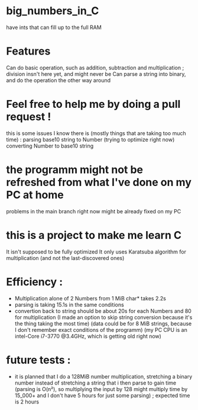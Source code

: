 # big_numbers_in_C
have ints that can fill up to the full RAM

# Features
Can do basic operation, such as addition, subtraction and multiplication ; division insn't here yet, and might never be
Can parse a string into binary, and do the operation the other way around

# Feel free to help me by doing a pull request !
this is some issues I know there is (mostly things that are taking too much time) :
parsing base10 string to Number (trying to optimize right now)
converting Number to base10 string

# the programm might not be refreshed from what I've done on my PC at home
problems in the main branch right now might be already fixed on my PC

# this is a project to make me learn C
It isn't supposed to be fully optimized
It only uses Karatsuba algorithm for multiplication (and not the last-discovered ones)

# Efficiency :
- Multiplication alone of 2 Numbers from 1 MiB char* takes 2.2s
- parsing is taking 15.1s in the same conditions
- convertion back to string should be about 20s for each Numbers and 80 for multiplication (I made an option to skip string conversion because it's the thing taking the most time)
(data could be for 8 MiB strings, because I don't remember exact conditions of the programm)
(my PC CPU is an intel-Core i7-3770 @3.4GHz, which is getting old right now)

# future tests :
- it is planned that I do a 128MiB number multiplication, stretching a binary number instead of stretching a string that i then parse to gain time (parsing is O(n²), so multiplying the input by 128 might multiply time by 15_000+ and I don't have 5 hours for just some parsing) ;  expected time is 2 hours
